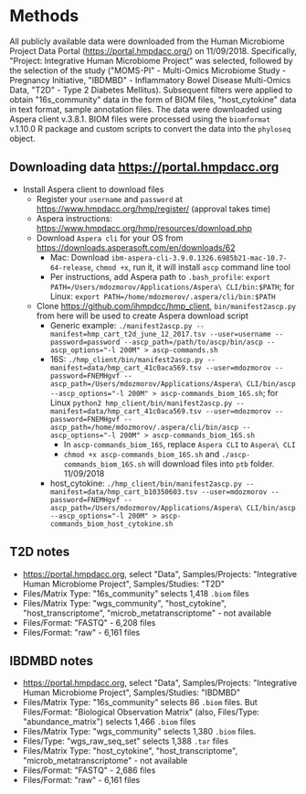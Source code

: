 # Methods

All publicly available data were downloaded from the Human Microbiome Project Data Portal (https://portal.hmpdacc.org/) on 11/09/2018. Specifically, "Project: Integrative Human Microbiome Project" was selected, followed by the selection of the study ("MOMS-PI" - Multi-Omics Microbiome Study - Pregnancy Initiative, "IBDMBD" - Inflammatory Bowel Disease Multi-Omics Data, "T2D" - Type 2 Diabetes Mellitus). Subsequent filters were applied to obtain "16s_community" data in the form of BIOM files, "host_cytokine" data in text format, sample annotation files. The data were downloaded using Aspera client v.3.8.1. BIOM files were processed using the `biomformat` v.1.10.0 R package and custom scripts to convert the data into the `phyloseq` object.

## Downloading data https://portal.hmpdacc.org

- Install Aspera client to download files
    - Register your `username` and `password` at https://www.hmpdacc.org/hmp/register/ (approval takes time)
    - Aspera instructions: https://www.hmpdacc.org/hmp/resources/download.php
    - Download `Aspera cli` for your OS from https://downloads.asperasoft.com/en/downloads/62
        - Mac: Download `ibm-aspera-cli-3.9.0.1326.6985b21-mac-10.7-64-release`, `chmod +x`, run it, it will install `ascp` command line tool
        - Per instructions, add Aspera path to `.bash_profile`: `export PATH=/Users/mdozmorov/Applications/Aspera\ CLI/bin:$PATH`; for Linux: `export PATH=/home/mdozmorov/.aspera/cli/bin:$PATH`
    - Clone https://github.com/ihmpdcc/hmp_client, `bin/manifest2ascp.py` from here will be used to create Aspera download script
        - Generic example: `./manifest2ascp.py --manifest=hmp_cart_t2d_june_12_2017.tsv --user=username --password=password --ascp_path=/path/to/ascp/bin/ascp --ascp_options="-l 200M" > ascp-commands.sh`
        - 16S: `./hmp_client/bin/manifest2ascp.py --manifest=data/hmp_cart_41c0aca569.tsv --user=mdozmorov --password=FNEMHgvf --ascp_path=/Users/mdozmorov/Applications/Aspera\ CLI/bin/ascp --ascp_options="-l 200M" > ascp-commands_biom_16S.sh`; for Linux `python2 hmp_client/bin/manifest2ascp.py --manifest=data/hmp_cart_41c0aca569.tsv --user=mdozmorov --password=FNEMHgvf --ascp_path=/home/mdozmorov/.aspera/cli/bin/ascp --ascp_options="-l 200M" > ascp-commands_biom_16S.sh`
            - In `ascp-commands_biom_16S`, replace `Aspera CLI` to `Aspera\ CLI`
            - `chmod +x ascp-commands_biom_16S.sh` and `./ascp-commands_biom_16S.sh` will download files into `ptb` folder. 11/09/2018
       - host_cytokine: `./hmp_client/bin/manifest2ascp.py --manifest=data/hmp_cart_b10350603.tsv --user=mdozmorov --password=FNEMHgvf --ascp_path=/Users/mdozmorov/Applications/Aspera\ CLI/bin/ascp --ascp_options="-l 200M" > ascp-commands_biom_host_cytokine.sh`


## T2D notes

- https://portal.hmpdacc.org, select "Data", Samples/Projects: "Integrative Human Microbiome Project", Samples/Studies: "T2D"
- Files/Matrix Type: "16s_community" selects 1,418 `.biom` files
- Files/Matrix Type: "wgs_community", "host_cytokine", "host_transcriptome", "microb_metatranscriptome" - not available
- Files/Format: "FASTQ" - 6,208 files
- Files/Format: "raw" - 6,161 files

## IBDMBD notes

- https://portal.hmpdacc.org, select "Data", Samples/Projects: "Integrative Human Microbiome Project", Samples/Studies: "IBDMBD"
- Files/Matrix Type: "16s_community" selects 86 `.biom` files. But Files/Format: "Biological Observation Matrix" (also, Files/Type: "abundance_matrix") selects 1,466 `.biom` files
- Files/Matrix Type: "wgs_community" selects 1,380 `.biom` files. 
- Files/Type: "wgs_raw_seq_set" selects 1,388 `.tar` files
- Files/Matrix Type: "host_cytokine", "host_transcriptome", "microb_metatranscriptome" - not available
- Files/Format: "FASTQ" - 2,686 files
- Files/Format: "raw" - 6,161 files
